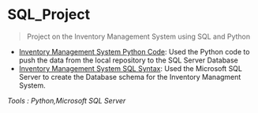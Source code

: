 # SQL_Project
>Project on the Inventory Management System using SQL and Python

- [Inventory Management System Python Code](https://github.com/GummaSudeep/SQL_Project/blob/master/Python_SQL_Code.py): Used the Python code to push the data from the local repository to the SQL Server Database
- [Inventory Management System SQL Syntax](https://github.com/GummaSudeep/SQL_Project/blob/master/SQL_Code_Project.sql): Used the Microsoft SQL Server to create the Database schema for the Inventory Managment System.

*Tools : Python,Microsoft SQL Server*
